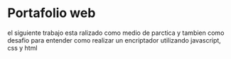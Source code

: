 <h1> Portafolio web </h1>
el siguiente trabajo esta ralizado como medio de parctica y tambien como desafio para entender como realizar un encriptador utilizando javascript, css y html
